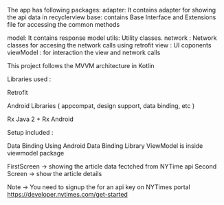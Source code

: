 The app has following packages:
adapter: It contains adapter for showing the api data in recyclerview
base: contains Base Interface and Extensions file for accessing the common methods

model: It contains response model
utils: Utility classes.
network : Network classes for accesing the network calls using retrofit
view : UI coponents
viewModel : for interaction the view and network calls

This project follows the MVVM architecture in Kotlin

Libraries used :

Retrofit

Android Libraries ( appcompat, design support, data binding, etc )

Rx Java 2 + Rx Android

Setup included :

Data Binding
Using Android Data Binding Library
ViewModel is inside viewmodel package

FirstScreen -> showing the article data fectched from NYTime api
Second Screen -> show the article details

Note -> You need to signup the for an api key on NYTimes portal https://developer.nytimes.com/get-started




